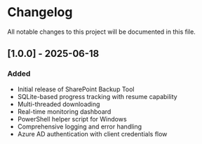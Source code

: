 # Changelog

All notable changes to this project will be documented in this file.

## [1.0.0] - 2025-06-18

### Added
- Initial release of SharePoint Backup Tool
- SQLite-based progress tracking with resume capability
- Multi-threaded downloading
- Real-time monitoring dashboard
- PowerShell helper script for Windows
- Comprehensive logging and error handling
- Azure AD authentication with client credentials flow